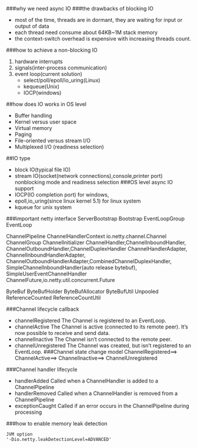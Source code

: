 ###why we need async IO
###the drawbacks of blocking IO
- most of the time, threads are in dormant, they are waiting for input or output of data
- each thread need consume about 64KB~1M stack memory
- the context-switch overhead is expensive with increasing threads count.

###how to achieve a non-blocking IO
1. hardware interrupts
2. signals(inter-process communication)
3. event loop(current solution)
    - select/poll/epoll/io_uring(Linux)
    - kequeue(Unix)
    - IOCP(windows)
    


##how does IO works in OS level
- Buffer handling
- Kernel versus user space
- Virtual memory
- Paging
- File-oriented versus stream I/O
- Multiplexed I/O (readiness selection)


##IO type
- block IO(typical file IO)
- stream IO(socket(network connections),console,printer port)
  nonblocking mode and readiness selection
###OS level async IO support
- IOCP(IO completion port) for windows,
- epoll,io_uring(since linux kernel 5.1) for linux system
- kqueue for unix system


###important netty interface
ServerBootstrap
Bootstrap
EventLoopGroup
EventLoop

ChannelPipeline
ChannelHandlerContext
io.netty.channel.Channel
ChannelGroup
ChannelInitializer
ChannelHandler,ChannelInboundHandler, ChannelOutboundHandler,ChannelDuplexHandler
ChannelHandlerAdapter, ChannelInboundHandlerAdapter, ChannelOutboundHandlerAdapter,CombinedChannelDuplexHandler, 
SimpleChannelInboundHandler(auto release bytebuf), 
SimpleUserEventChannelHandler
ChannelFuture,io.netty.util.concurrent.Future

ByteBuf
ByteBufHolder
ByteBufAllocator
ByteBufUtil
Unpooled
ReferenceCounted
ReferenceCountUtil

###Channel lifecycle callback
- channelRegistered 
    The Channel is registered to an EventLoop.
- channelActive 
    The Channel is active (connected to its remote peer). It’s now possible to receive and send data.
- channelInactive 
    The Channel isn’t connected to the remote peer.
- channelUnregistered 
    The Channel was created, but isn’t registered to an EventLoop.
###Channel state change model
ChannelRegistered==> ChannelActive==> ChannelInactive==> ChannelUnregistered

###Channel handler lifecycle
- handlerAdded 
    Called when a ChannelHandler is added to a ChannelPipeline
- handlerRemoved 
    Called when a ChannelHandler is removed from a ChannelPipeline
- exceptionCaught
    Called if an error occurs in the ChannelPipeline during processing

###how to enable memory leak detection
```
JVM option
'-Dio.netty.leakDetectionLevel=ADVANCED'
``` 
